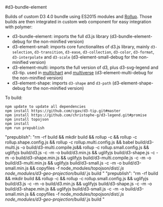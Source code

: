 #d3-bundle-element


Builds of custom D3 4.0 bundle using ES2015 modules and [Rollup](http://rollupjs.org). Those builds are then integrated in custom web component for easy integration with polymer: 
- d3-bundle-element: imports the full d3.js library (d3-bundle-element-debug for the non-minified version)
- d3-element-small: imports core functionalites of d3.js library, mainly `d3-selection`, `d3-transition`, `d3-ease`, `d3-collection`, `d3-color`, `d3-format`, `d3-interpolate` and `d3-scale`  (d3-element-small-debug for the non-minified version)
- d3-element-multi: imports the full version of d3, plus d3-svg-legend and d3-tip. used in [multichart](https://github.com/PolymerEl/multichart) and [multiverse](https://github.com/PolymerEl/multiverse) (d3-element-multi-debug for the non-minified version)
- d3-element-shape: imports `d3-shape` and `d3-path` (d3-element-shape-debug for the non-minified version)


To build:

```
npm update to update all dependencies
npm install https://github.com/cgav/d3-tip.git#master
npm install https://github.com/christophe-g/d3-legend.git#promise
npm install topojson
npm install
npm run prepublish

```

"prepublish": "rm -rf build && mkdir build && rollup -c && rollup -c rollup.shape.config.js && rollup -c rollup.multi.config.js && babel build/d3-multi.js -o build/d3-multi.compile.js&& rollup -c rollup.small.config.js && uglifyjs build/d3.js -c -m -o build/d3.min.js && uglifyjs build/d3-shape.js -c -m -o build/d3-shape.min.js  &&  uglifyjs build/d3-multi.compile.js -c -m -o build/d3-multi.min.js && uglifyjs build/d3-small.js -c -m -o build/d3-small.min.js && copyfiles -f node_modules/topojson/dist/*.js node_modules/d3-geo-projection/build/*.js  build "
"prepublish": "rm -rf build && mkdir build && rollup -c && rollup -c rollup.small.config.js && uglifyjs build/d3.js -c -m -o build/d3.min.js && uglifyjs build/d3-shape.js -c -m -o build/d3-shape.min.js   && uglifyjs build/d3-small.js -c -m -o build/d3-small.min.js && copyfiles -f node_modules/topojson/dist/*.js node_modules/d3-geo-projection/build/*.js  build "